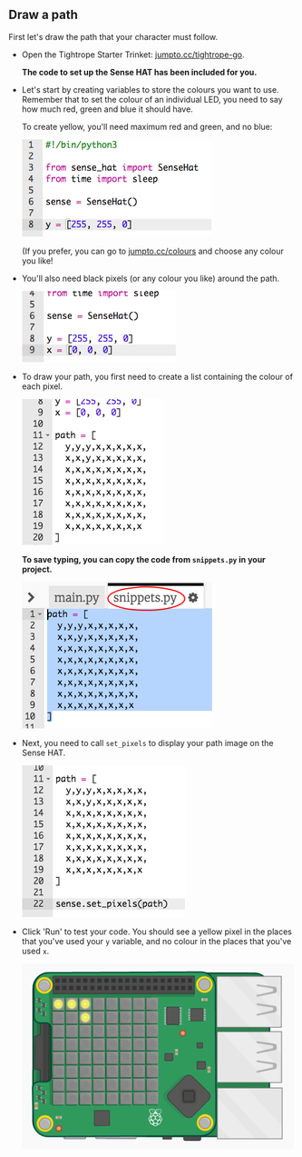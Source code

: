 ## Draw a path

First let's draw the path that your character must follow.

+ Open the Tightrope Starter Trinket: <a href="http://jumpto.cc/tightrope-go" target="_blank">jumpto.cc/tightrope-go</a>.
    
    **The code to set up the Sense HAT has been included for you.**

+ Let's start by creating variables to store the colours you want to use. Remember that to set the colour of an individual LED, you need to say how much red, green and blue it should have.
    
    To create yellow, you'll need maximum red and green, and no blue:
    
    ![screenshot](images/tightrope-yellow.png)
    
    (If you prefer, you can go to [jumpto.cc/colours](http://jumpto.cc/colours) and choose any colour you like!

+ You'll also need black pixels (or any colour you like) around the path.
    
    ![скріншот](images/tightrope-black.png)

+ To draw your path, you first need to create a list containing the colour of each pixel.
    
    ![скріншот](images/tightrope-path.png)
    
    **To save typing, you can copy the code from `snippets.py` in your project.**
    
    ![скріншот](images/tightrope-snippets.png)

+ Next, you need to call `set_pixels` to display your path image on the Sense HAT.
    
    ![знімок екрану](images/tightrope-set-pixels.png)

+ Click 'Run' to test your code. You should see a yellow pixel in the places that you've used your `y` variable, and no colour in the places that you've used `x`.
    
    ![скріншот](images/tightrope-path-test.png)